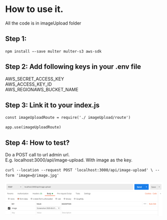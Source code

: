# How to use it. 

All the code is in imageUpload folder

## Step 1:

`npm install —-save multer multer-s3 aws-sdk` 

## Step 2: Add following keys in your .env file

AWS_SECRET_ACCESS_KEY\
AWS_ACCESS_KEY_ID\
AWS_REGIONAWS_BUCKET_NAME 

## Step 3: Link it to your index.js

`const imageUploadRoute = require('./ imageUpload/route')`

`app.use(imageUploadRoute)`

## Step 4: How to test?

Do a POST call to url admin url. \
E.g. localhost:3000/api/image-upload. With image as the key.

`curl --location --request POST 'localhost:3000/api/image-upload' \
--form 'image=@/image.jpg'`

![Postman Example](postman.png)
